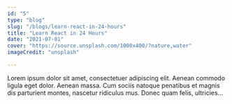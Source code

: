 ```yaml
---
id: "5"
type: "blog"
slug: "/blogs/learn-react-in-24-hours"
title: "Learn React in 24 Hours"
date: "2021-07-01"
cover: "https://source.unsplash.com/1000x400/?nature,water"
imageCredit: "unsplash"

---
```


Lorem ipsum dolor sit amet, consectetuer adipiscing elit. Aenean commodo ligula eget dolor. Aenean massa. Cum sociis natoque penatibus et magnis dis parturient montes, nascetur ridiculus mus. Donec quam felis, ultricies...